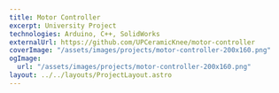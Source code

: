 ```yaml
---
title: Motor Controller
excerpt: University Project
technologies: Arduino, C++, SolidWorks
externalUrl: https://github.com/UPCeramicKnee/motor-controller
coverImage: "/assets/images/projects/motor-controller-200x160.png"
ogImage:
  url: "/assets/images/projects/motor-controller-200x160.png"
layout: ../../layouts/ProjectLayout.astro
---
```

